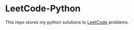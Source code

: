 LeetCode-Python
===============
This repo stores my python solutions to [LeetCode](https://leetcode.com/problemset/algorithms/) problems.
